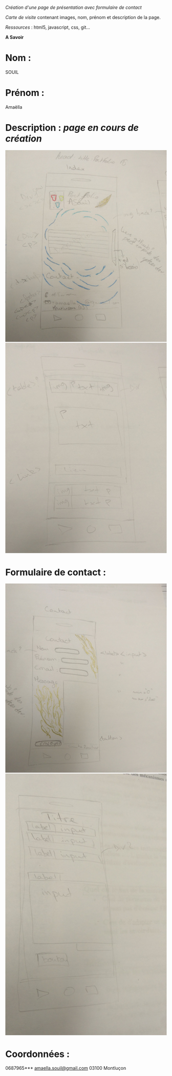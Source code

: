 _Création d'une page de présentation avec formulaire de contact_

*Carte de visite* contenant images, nom, prénom et description de la page.

*Ressources* : html5, javascript, css, git...

__A Savoir__

# Nom : 
SOUIL

# Prénom : 
Amaëlla

# Description : *page en cours de création*
![Maquette1](https://github.com/asouil/PortFolio/blob/master/Assets/IMG/maquette1.jpg)
![Maquette1_simplifiée](https://github.com/asouil/PortFolio/blob/master/Assets/IMG/maquette3.jpg)

# Formulaire de contact :
![Maquette2](https://github.com/asouil/PortFolio/blob/master/Assets/IMG/maquette2.jpg)
![Maquette2_simplifiée](https://github.com/asouil/PortFolio/blob/master/Assets/IMG/maquette4.jpg)


# Coordonnées : 
0687965***
amaella.souil@gmail.com
03100 Montluçon
